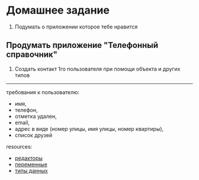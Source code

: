 # Домашнее задание
1. Подумать о приложении которое тебе нравится

## Продумать приложение "Телефонный справочник"
1. Создать контакт 1го пользователя при помощи объекта и других типов
----
требования к пользователю:

- имя, 
- телефон,
- отметка удален,
- email, 
- адрес в виде (номер улицы, имя улицы, номер квартиры),
- список друзей

resources:
- [редакторы](https://learn.javascript.ru/code-editors)
- [переменные](https://learn.javascript.ru/variables)
- [типы данных](https://learn.javascript.ru/types)
